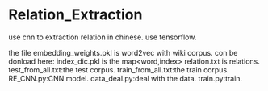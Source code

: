 # Relation_Extraction
use cnn to extraction relation in chinese.
use tensorflow.

the file embedding_weights.pkl is word2vec with wiki corpus. con be donload here:
index_dic.pkl is the map<word,index>
relation.txt is relations.
test_from_all.txt:the test corpus.
train_from_all.txt:the train corpus.
RE_CNN.py:CNN model.
data_deal.py:deal with the data.
train.py:train.

